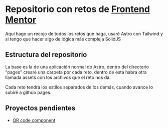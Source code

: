# Repositorio con retos de [Frontend Mentor](https://www.frontendmentor.io/)

Aquí hago un recojo de todos los retos que haga, usaré Astro con Tailwind y si tengo que hacer algo de lógica más compleja SolidJS

## Estructura del repositorio

La base es la de una aplicación normal de Astro, dentro del directorio "pages" crearé una carpeta por cada reto, dentro de esta habra otra llamada assets con los archivos que el reto nos da.

Cada reto tendrá los estilos separados de los demás, cuando avance lo subiré a github pages.

## Proyectos pendientes

- [QR code component](https://www.frontendmentor.io/challenges/qr-code-component-iux_sIO_H)
